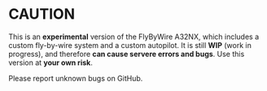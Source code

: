 # CAUTION

This is an **experimental** version of the FlyByWire A32NX, which includes a custom fly-by-wire system and a custom autopilot. It is still **WIP** (work in progress), and therefore **can cause servere errors and bugs**. Use this version at **your own risk**.

Please report unknown bugs on GitHub.
